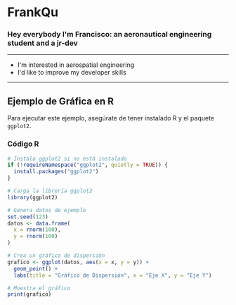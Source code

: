 # FrankQu
### Hey everybody I'm Francisco: an aeronautical engineering student and a jr-dev

---
- I'm interested in aerospatial engineering
- I'd like to improve my developer skills
---

## Ejemplo de Gráfica en R

Para ejecutar este ejemplo, asegúrate de tener instalado R y el paquete `ggplot2`.

### Código R

```R
# Instala ggplot2 si no está instalado
if (!requireNamespace("ggplot2", quietly = TRUE)) {
  install.packages("ggplot2")
}

# Carga la librería ggplot2
library(ggplot2)

# Genera datos de ejemplo
set.seed(123)
datos <- data.frame(
  x = rnorm(100),
  y = rnorm(100)
)

# Crea un gráfico de dispersión
grafico <- ggplot(datos, aes(x = x, y = y)) +
  geom_point() +
  labs(title = "Gráfico de Dispersión", x = "Eje X", y = "Eje Y")

# Muestra el gráfico
print(grafico)

